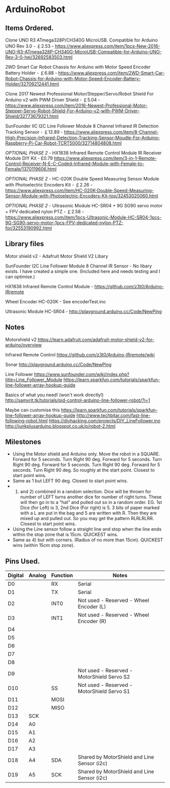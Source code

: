 # ArduinoRobot

## Items Ordered.

Clone UNO R3 ATmega328P/CH340G MicroUSB. Compatible for Arduino UNO Rev 3.0 - ￡2.53 - https://www.aliexpress.com/item/1pcs-New-2016-UNO-R3-ATmega328P-CH340G-MicroUSB-Compatible-for-Arduino-UNO-Rev-3-0-hei/32692583503.html

2WD Smart Car Robot Chassis for Arduino with Motor Speed Encoder Battery Holder - ￡6.88 - https://www.aliexpress.com/item/2WD-Smart-Car-Robot-Chassis-for-Arduino-with-Motor-Speed-Encoder-Battery-Holder/32709212441.html

Clone 2017 Newest Professional Motor/Stepper/Servo/Robot Shield For Arduino v2 with PWM Driver Shield - ￡5.04 - https://www.aliexpress.com/item/2016-Newest-Professional-Motor-Stepper-Servo-Robot-Shield-For-Arduino-v2-with-PWM-Driver-Shield/32773679321.html

SunFounder IIC I2C Line Follower Module 8 Channel Infrared IR Detection Tracking Sensor - ￡12.89 - https://www.aliexpress.com/item/8-Channel-High-Precision-Infrared-Detection-Tracking-Sensor-Moudle-For-Arduino-Raspberry-Pi-Car-Robot-TCRT5000/32714804808.html

*OPTIONAL PHASE 2 -* HX1838 Infrared Remote Control Module IR Receiver Module DIY Kit - £0.79 https://www.aliexpress.com/item/3-in-1-Remote-Control-Receiver-N-E-C-Coded-Infrared-Module-with-Female-to-Female/1370119606.html

*OPTIONAL PHASE 2 -* HC-020K Double Speed Measuring Sensor Module with Photoelectric Encoders Kit - ￡2.26 - https://www.aliexpress.com/item/HC-020K-Double-Speed-Measuring-Sensor-Module-with-Photoelectric-Encoders-Kit-top/32453020060.html

*OPTIONAL PHASE 2 -* Ultrasonic Module HC-SR04 + 9G SG90 servo motor +  FPV dedicated nylon PTZ - ￡2.58 - https://www.aliexpress.com/item/1pcs-Ultrasonic-Module-HC-SR04-1pcs-9G-SG90-servo-motor-1pcs-FPV-dedicated-nylon-PTZ-for/32553190992.html

## Library files

Motor shield v2 - Adafruit Motor Shield V2 Libary

SunFounder I2C Line Follower Module 8 Channel IR Sensor - No libary exists. I have created a simple one. (Included here and needs testing and I can optimise.)

HX1838 Infrared Remote Control Module - https://github.com/z3t0/Arduino-IRremote

Wheel Encoder HC-020K - See encoderTest.ino

Ultrasonic Module HC-SR04 - http://playground.arduino.cc/Code/NewPing

## Notes

Motorshield v2
https://learn.adafruit.com/adafruit-motor-shield-v2-for-arduino/overview

Infrared Remote Control 
https://github.com/z3t0/Arduino-IRremote/wiki

Sonar
http://playground.arduino.cc/Code/NewPing

Line Follower
https://www.sunfounder.com/wiki/index.php?title=Line_Follower_Module
https://learn.sparkfun.com/tutorials/sparkfun-line-follower-array-hookup-guide


Basics of what you need! (won't work directly!)
http://samvrit.tk/tutorials/pid-control-arduino-line-follower-robot/?i=1

Maybe can customise this https://learn.sparkfun.com/tutorials/sparkfun-line-follower-array-hookup-guide
http://www.techbitar.com/fast-line-following-robot.html
https://diyhacking.com/projects/DIY_LineFollower.ino
http://junkplusarduino.blogspot.co.uk/p/robot-2.html


## Milestones

- Using the Motor shield and Arduino only. Move the robot in a SQUARE.  Forward for 5 seconds. Turn Right 90 deg. Forward for 5 seconds. 	Turn Right 90 deg. Forward for 5 seconds. Turn Right 90 deg.	Forward for 5 seconds. Turn Right 90 deg. So roughly at the start point. Closest to start point wins.
- Same as 1 but LEFT 90 deg. Closest to start point wins.
- 1) and 2) combined in a random selection. Dice will be thrown for number of LEFT turns another dice for number of right turns. These will then go in to a “hat” and pulled out so in a random order. EG. 1st Dice (for Left) is 3, 2nd Dice (For right) is 5. 3 bits of paper marked with a L are put in the bag and 5 are written with R. Then they are mixed up and pulled out. So you may get the pattern RLRLRLRR. Closest to start point wins.
- Using the Line sensor follow a straight line and stop when the line ends within the stop zone that is 15cm. QUICKEST wins.
- Same as 4) but with corners. (Radius of no more than 15cm). QUICKEST wins (within 15cm stop zone).

## Pins Used.


| Digital | Analog | Function | Notes |
| ------- | ------ | -------- |-----------------------|
D0||RX|Serial 
D1||TX|Serial
D2||INT0|Not used - Reserved - Wheel Encoder (L)
D3||INT1|Not used - Reserved - Wheel Encoder (R)
D4|
D5|
D6|
D7|
D8|
D9|||Not used - Reserved - MotorShield Servo S2
D10||SS|Not used - Reserved - MotorShield Servo S1
D11||MOSI
D12||MISO
D13|SCK
D14|A0
D15|A1
D16|A2
D17|A3
D18|A4|SDA|Shared by MotorShield and Line Sensor (i2c) 
D19|A5|SCK|Shared by MotorShield and Line Sensor (i2c)

